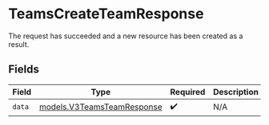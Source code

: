 # TeamsCreateTeamResponse

The request has succeeded and a new resource has been created as a result.


## Fields

| Field                                                          | Type                                                           | Required                                                       | Description                                                    |
| -------------------------------------------------------------- | -------------------------------------------------------------- | -------------------------------------------------------------- | -------------------------------------------------------------- |
| `data`                                                         | [models.V3TeamsTeamResponse](../models/v3teamsteamresponse.md) | :heavy_check_mark:                                             | N/A                                                            |